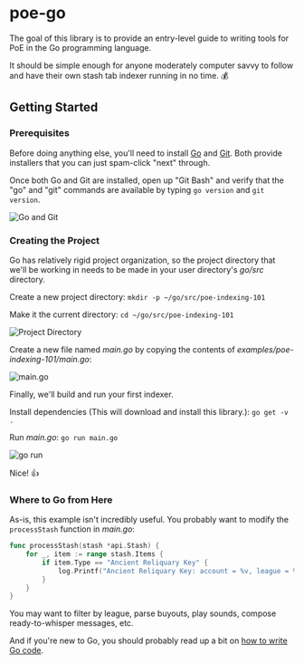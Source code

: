 # poe-go

The goal of this library is to provide an entry-level guide to writing tools for PoE in the Go programming language.

It should be simple enough for anyone moderately computer savvy to follow and have their own stash tab indexer running in no time. :moneybag:

## Getting Started

### Prerequisites

Before doing anything else, you'll need to install [Go](https://golang.org/dl/) and [Git](https://git-scm.com/downloads). Both provide installers that you can just spam-click "next" through.

Once both Go and Git are installed, open up "Git Bash" and verify that the "go" and "git" commands are available by typing `go version` and `git version`.

![Go and Git](https://i.imgur.com/Z8jVV7X.png)

### Creating the Project

Go has relatively rigid project organization, so the project directory that we'll be working in needs to be made in your user directory's _go/src_ directory.

Create a new project directory: `mkdir -p ~/go/src/poe-indexing-101`

Make it the current directory: `cd ~/go/src/poe-indexing-101`

![Project Directory](https://i.imgur.com/tf173RC.png)

Create a new file named _main.go_ by copying the contents of _examples/poe-indexing-101/main.go_:

![main.go](https://i.imgur.com/qJb7AoU.png)

Finally, we'll build and run your first indexer.

Install dependencies (This will download and install this library.): `go get -v .`

Run _main.go_: `go run main.go`

![go run](https://i.imgur.com/s1mDaRY.png)

Nice! :thumbsup:

### Where to Go from Here

As-is, this example isn't incredibly useful. You probably want to modify the `processStash` function in _main.go_:

```go
func processStash(stash *api.Stash) {
	for _, item := range stash.Items {
		if item.Type == "Ancient Reliquary Key" {
			log.Printf("Ancient Reliquary Key: account = %v, league = %v, note = %v, tab = %v", stash.AccountName, item.League, item.Note, stash.Label)
		}
	}
}
```

You may want to filter by league, parse buyouts, play sounds, compose ready-to-whisper messages, etc.

And if you're new to Go, you should probably read up a bit on [how to write Go code](https://golang.org/doc/code.html).
